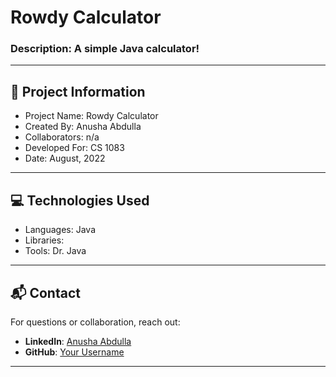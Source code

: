 # Rowdy Calculator

### Description: A simple Java calculator! 

---

## 📍 Project Information
- Project Name: Rowdy Calculator
- Created By: Anusha Abdulla
- Collaborators: n/a
- Developed For: CS 1083 
- Date: August, 2022

---

## 💻 Technologies Used
- Languages: Java
- Libraries: 
- Tools: Dr. Java

---

## 📬 Contact
For questions or collaboration, reach out:

- **LinkedIn**: [Anusha Abdulla](https://www.linkedin.com/in/AnushaAbdulla)
- **GitHub**: [Your Username](https://github.com/AnushaAbdulla)
---
